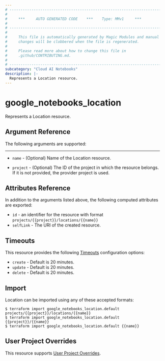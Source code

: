 ```yaml
---
# ----------------------------------------------------------------------------
#
#     ***     AUTO GENERATED CODE    ***    Type: MMv1     ***
#
# ----------------------------------------------------------------------------
#
#     This file is automatically generated by Magic Modules and manual
#     changes will be clobbered when the file is regenerated.
#
#     Please read more about how to change this file in
#     .github/CONTRIBUTING.md.
#
# ----------------------------------------------------------------------------
subcategory: "Cloud AI Notebooks"
description: |-
  Represents a Location resource.
---
```


# google\_notebooks\_location

Represents a Location resource.

## Argument Reference

The following arguments are supported:

***

*   `name` -
    (Optional)
    Name of the Location resource.

*   `project` - (Optional) The ID of the project in which the resource belongs.
    If it is not provided, the provider project is used.

## Attributes Reference

In addition to the arguments listed above, the following computed attributes are exported:

* `id` - an identifier for the resource with format `projects/{{project}}/locations/{{name}}`
* `selfLink` - The URI of the created resource.

## Timeouts

This resource provides the following
[Timeouts](https://developer.hashicorp.com/terraform/plugin/sdkv2/resources/retries-and-customizable-timeouts) configuration options:

* `create` - Default is 20 minutes.
* `update` - Default is 20 minutes.
* `delete` - Default is 20 minutes.

## Import

Location can be imported using any of these accepted formats:

```console
$ terraform import google_notebooks_location.default projects/{{project}}/locations/{{name}}
$ terraform import google_notebooks_location.default {{project}}/{{name}}
$ terraform import google_notebooks_location.default {{name}}
```

## User Project Overrides

This resource supports [User Project Overrides](https://registry.terraform.io/providers/hashicorp/google/latest/docs/guides/provider_reference#user_project_override).
